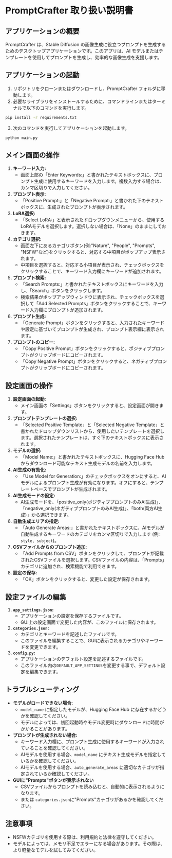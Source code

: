 # PromptCrafter 取り扱い説明書

## アプリケーションの概要

PromptCrafter は、Stable Diffusion の画像生成に役立つプロンプトを生成するためのデスクトップアプリケーションです。このアプリは、AI モデルまたはテンプレートを使用してプロンプトを生成し、効率的な画像生成を支援します。

## アプリケーションの起動

1. リポジトリをクローンまたはダウンロードし、PromptCrafter フォルダに移動します。
2. 必要なライブラリをインストールするために、コマンドラインまたはターミナルで以下のコマンドを実行します。

```bash
pip install -r requirements.txt
```

3. 次のコマンドを実行してアプリケーションを起動します。

```bash
python main.py
```

## メイン画面の操作

1. **キーワード入力:**
   * 画面上部の「Enter Keywords:」と書かれたテキストボックスに、プロンプト生成に使用するキーワードを入力します。複数入力する場合は、カンマ区切りで入力してください。
2. **プロンプト表示:**
   * 「Positive Prompt:」と「Negative Prompt:」と書かれた下のテキストボックスに、生成されたプロンプトが表示されます。
3. **LoRA選択:**
   * 「Select LoRA:」と表示されたドロップダウンメニューから、使用するLoRAモデルを選択します。選択しない場合は、「None」のままにしておきます。
4. **カテゴリ選択:**
   * 画面左下にあるカテゴリボタン(例:"Nature", "People", "Prompts", "NSFW"など)をクリックすると、対応する中項目がポップアップ表示されます。
   * 中項目を選択すると、対応する小項目が表示され、チェックボックスをクリックすることで、キーワード入力欄にキーワードが追加されます。
5. **プロンプト検索:**
   * 「Search Prompts:」と書かれたテキストボックスにキーワードを入力し、「Search」ボタンをクリックします。
   * 検索結果がポップアップウィンドウに表示され、チェックボックスを選択して「Add Selected Prompts」ボタンをクリックすることで、キーワード入力欄にプロンプトが追加されます。
6. **プロンプト生成:**
   * 「Generate Prompt」ボタンをクリックすると、入力されたキーワードや設定に基づいてプロンプトが生成され、プロンプト表示欄に表示されます。
7. **プロンプトのコピー:**
   * 「Copy Positive Prompt」ボタンをクリックすると、ポジティブプロンプトがクリップボードにコピーされます。
   * 「Copy Negative Prompt」ボタンをクリックすると、ネガティブプロンプトがクリップボードにコピーされます。

## 設定画面の操作

1. **設定画面の起動:**
   * メイン画面の「Settings」ボタンをクリックすると、設定画面が開きます。
2. **プロンプトテンプレートの選択:**
   *  「Selected Positive Template」と「Selected Negative Template」と書かれたドロップダウンリストから、使用したいテンプレートを選択します。選択されたテンプレートは、すぐ下のテキストボックスに表示されます。
3. **モデルの選択:**
   * 「Model Name:」と書かれたテキストボックスに、Hugging Face Hub からダウンロード可能なテキスト生成モデルの名前を入力します。
4. **AI生成の有効化:**
   * 「Use Model for Generation:」のチェックボックスをオンにすると、AIモデルによるプロンプト生成が有効になります。オフにすると、テンプレートベースでプロンプトが生成されます。
5. **AI生成モードの設定:**
   *  AI生成モードを、「positive_only(ポジティブプロンプトのみAI生成)」、「negative_only(ネガティブプロンプトのみAI生成)」、「both(両方AI生成)」から選択できます。
6. **自動生成エリアの指定:**
   * 「Auto Generate Areas:」と書かれたテキストボックスに、AIモデルが自動生成するキーワードのカテゴリをカンマ区切りで入力します (例: `style, subject`)。
7. **CSVファイルからのプロンプト追加:**
   * 「Add Prompts from CSV」ボタンをクリックして、プロンプトが記載されたCSVファイルを選択します。CSVファイルの内容は、「Prompts」カテゴリに追加され、検索機能で利用できます。
8. **設定の保存:**
   * 「OK」ボタンをクリックすると、変更した設定が保存されます。

## 設定ファイルの編集

1. **`app_settings.json`:**
   *  アプリケーションの設定を保存するファイルです。
   *  GUI上の設定画面で変更した内容が、このファイルに保存されます。
2. **`categories.json`:**
   *  カテゴリとキーワードを記述したファイルです。
   *  このファイルを編集することで、GUIに表示されるカテゴリやキーワードを変更できます。
3. **`config.py`:**
   *  アプリケーションのデフォルト設定を記述するファイルです。
   *  このファイル内の`DEFAULT_APP_SETTINGS`を変更する事で、デフォルト設定を編集できます。

## トラブルシューティング

*   **モデルがロードできない場合:**
    *  `model_name` に指定したモデルが、Hugging Face Hub に存在するかどうかを確認してください。
    *  モデルによっては、初回起動時やモデル変更時にダウンロードに時間がかかることがあります。
*   **プロンプトが生成されない場合:**
    *  キーワード入力欄に、プロンプト生成に使用するキーワードが入力されていることを確認してください。
    *  AIモデルを使用する場合、`model_name` にテキスト生成モデルを指定しているかを確認してください。
    *  AIモデルを使用する場合、`auto_generate_areas` に適切なカテゴリが指定されているか確認してください。
*  **GUIに"Prompts"ボタンが表示されない**
   *  CSVファイルからプロンプトを読み込むと、自動的に表示されるようになります。
   *  または `categories.json`に"Prompts"カテゴリがあるかを確認してください。

## 注意事項

* NSFWカテゴリを使用する際は、利用規約と法律を遵守してください。
* モデルによっては、メモリ不足でエラーになる場合があります。その際は、より軽量なモデルを試してみてください。